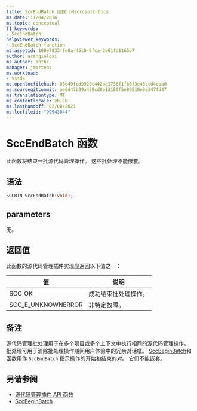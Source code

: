 ```yaml
---
title: SccEndBatch 函数 |Microsoft Docs
ms.date: 11/04/2016
ms.topic: conceptual
f1_keywords:
- SccEndBatch
helpviewer_keywords:
- SccEndBatch function
ms.assetid: 100e7833-fe0a-45c0-9fca-3e61fd1165b7
author: acangialosi
ms.author: anthc
manager: jmartens
ms.workload:
- vssdk
ms.openlocfilehash: 85d49fcd9920c442aa1736f1fb0f3e46ccd4eba0
ms.sourcegitcommit: ae6d47b09a439cd0e13180f5e89510e3e347fd47
ms.translationtype: MT
ms.contentlocale: zh-CN
ms.lasthandoff: 02/08/2021
ms.locfileid: "99943044"
---
```

# <a name="sccendbatch-function"></a>SccEndBatch 函数
此函数将结束一批源代码管理操作。 这些批处理不能嵌套。

## <a name="syntax"></a>语法

```cpp
SCCRTN SccEndBatch(void);
```

## <a name="parameters"></a>parameters
 无。

## <a name="return-value"></a>返回值
 此函数的源代码管理插件实现应返回以下值之一：

|值|说明|
|-----------|-----------------|
|SCC_OK|成功结束批处理操作。|
|SCC_E_UNKNOWNERROR|非特定故障。|

## <a name="remarks"></a>备注
 源代码管理批处理用于在多个项目或多个上下文中执行相同的源代码管理操作。 批处理可用于消除批处理操作期间用户体验中的冗余对话框。 [SccBeginBatch](../extensibility/sccbeginbatch-function.md)和函数用作 `SccEndBatch` 指示操作的开始和结束的对。 它们不能嵌套。

## <a name="see-also"></a>另请参阅
- [源代码管理插件 API 函数](../extensibility/source-control-plug-in-api-functions.md)
- [SccBeginBatch](../extensibility/sccbeginbatch-function.md)
